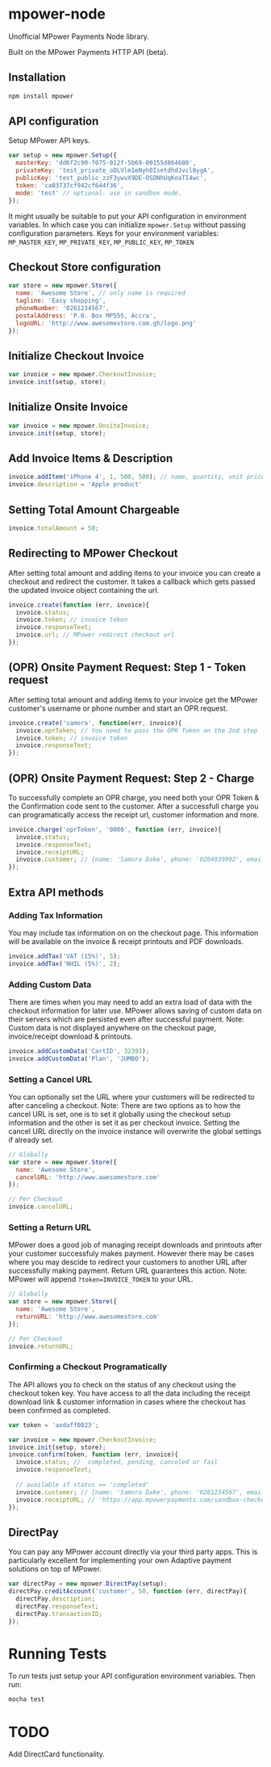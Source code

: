 # mpower-node

Unofficial MPower Payments Node library.

Built on the MPower Payments HTTP API (beta).

## Installation

```javascript
npm install mpower
```

## API configuration

Setup MPower API keys.

```javascript
var setup = new mpower.Setup({
  masterKey: 'dd6f2c90-f075-012f-5b69-00155d864600',
  privateKey: 'test_private_oDLVlm1eNyh0IsetdhdJvcl0ygA',
  publicKey: 'test_public_zzF3ywvX9DE-OSDNhUqKoaTI4wc',
  token: 'ca03737cf942cf644f36',
  mode: 'test' // optional. use in sandbox mode.
});
```

It might usually be suitable to put your API configuration in environment variables. In which case you can initialize `mpower.Setup` without passing configuration parameters.
Keys for your environment variables: `MP_MASTER_KEY`, `MP_PRIVATE_KEY`, `MP_PUBLIC_KEY`,  `MP_TOKEN`


## Checkout Store configuration

```javascript
var store = new mpower.Store({
  name: 'Awesome Store', // only name is required
  tagline: 'Easy shopping',
  phoneNumber: '0261234567',
  postalAddress: 'P.0. Box MP555, Accra',
  logoURL: 'http://www.awesomestore.com.gh/logo.png'
});
```

## Initialize Checkout Invoice

```javascript
var invoice = new mpower.CheckoutInvoice;
invoice.init(setup, store);
```

## Initialize Onsite Invoice

```javascript
var invoice = new mpower.OnsiteInvoice;
invoice.init(setup, store);
```

## Add Invoice Items & Description

```javascript
invoice.addItem('iPhone 4', 1, 500, 500); // name, quantity, unit price, total price
invoice.description = 'Apple product'
```

## Setting Total Amount Chargeable

```javascript
invoice.totalAmount = 50;
```

## Redirecting to MPower Checkout
After setting total amount and adding items to your invoice you can create a checkout and redirect the customer. It takes a callback which gets passed the updated invoice object containing the url.

```javascript
invoice.create(function (err, invoice){
  invoice.status;
  invoice.token; // invoice token
  invoice.responseText;
  invoice.url; // MPower redirect checkout url
});
```

## (OPR) Onsite Payment Request: Step 1 - Token request
After setting total amount and adding items to your invoice get the MPower customer's username or phone number and start an OPR request.

```javascript
invoice.create('samora', function(err, invoice){
  invoice.oprToken; // You need to pass the OPR Token on the 2nd step
  invoice.token; // invoice token
  invoice.responseText;
});
```

## (OPR) Onsite Payment Request: Step 2 - Charge
To successfully complete an OPR charge, you need both your OPR Token & the Confirmation code sent to the customer. After a successfull charge you can programatically access the receipt url, customer information and more.

```javascript
invoice.charge('oprToken', '0000', function (err, invoice){
  invoice.status;
  invoice.responseText;
  invoice.receiptURL;
  invoice.customer; // {name: 'Samora Dake', phone: '0204939902', email: 'samoradake@gmail.com'}
});
```

## Extra API methods

### Adding Tax Information
You may include tax information on on the checkout page. This information will be available on the invoice & receipt printouts and PDF downloads.

```javascript
invoice.addTax('VAT (15%)', 5);
invoice.addTax('NHIL (5%)', 2);
```

### Adding Custom Data
There are times when you may need to add an extra load of data with the checkout information for later use. MPower allows saving of custom data on their servers which are persisted even after successful payment.
Note: Custom data is not displayed anywhere on the checkout page, invoice/receipt download & printouts.

```javascript
invoice.addCustomData('CartID', 32393);
invoice.addCustomData('Plan', 'JUMBO');
```

### Setting a Cancel URL
You can optionally set the URL where your customers will be redirected to after canceling a checkout.
Note: There are two options as to how the cancel URL is set, one is to set it globally using the checkout setup information and the other is set it as per checkout invoice.
Setting the cancel URL directly on the invoice instance will overwrite the global settings if already set.

```javascript
// Globally
var store = new mpower.Store({
  name: 'Awesome Store',
  cancelURL: 'http://www.awesomestore.com'
});

// Per Checkout
invoice.cancelURL;
```

### Setting a Return URL
MPower does a good job of managing receipt downloads and printouts after your customer successfuly makes payment. However there may be cases where you may descide to redirect your customers to another URL after successfully making payment. Return URL guarantees this action.
Note: MPower will append `?token=INVOICE_TOKEN` to your URL.

```javascript
// Globally
var store = new mpower.Store({
  name: 'Awesome Store',
  returnURL: 'http://www.awesomestore.com'
});

// Per Checkout
invoice.returnURL;
```

### Confirming a Checkout Programatically
The API allows you to check on the status of any checkout using the checkout token key. You have access to all the data including the receipt download link & customer information in cases where the checkout has been confirmed as completed.

```javascript
var token = 'aodaff0023';

var invoice = new mpower.CheckoutInvoice;
invoice.init(setup, store);
invoice.confirm(token, function (err, invoice){
  invoice.status; //  completed, pending, canceled or fail
  invoice.responseText;
  
  // available if status == 'completed'
  invoice.customer; // {name: 'Samora Dake', phone: '0281234567', email: 'samoradake@gmail.com'}
  invoice.receiptURL; // 'https://app.mpowerpayments.com/sandbox-checkout/receipt/pdf/test_a6fef1449a.pdf'
});
```

## DirectPay
You can pay any MPower account directly via your third party apps. This is particularly excellent for implementing your own Adaptive payment solutions on top of MPower.

```javascript
var directPay = new mpower.DirectPay(setup);
directPay.creditAccount('customer', 50, function (err, directPay){
  directPay.description;
  directPay.responseText;
  directPay.transactionID;
});
```

# Running Tests
To run tests just setup your API configuration environment variables. Then run:

```javascript
mocha test
```

# TODO
Add DirectCard functionality.